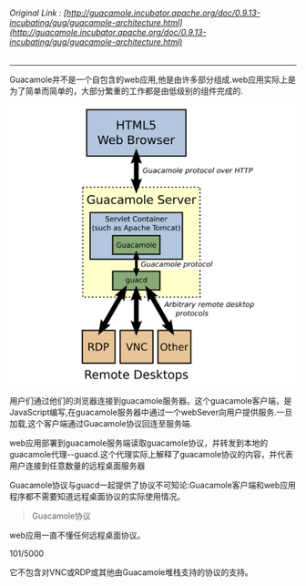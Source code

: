 ###### Original Link : [http://guacamole.incubator.apache.org/doc/0.9.13-incubating/gug/guacamole-architecture.html](http://guacamole.incubator.apache.org/doc/0.9.13-incubating/gug/guacamole-architecture.html)

---

Guacamole并不是一个自包含的web应用,他是由许多部分组成.web应用实际上是为了简单而简单的，大部分繁重的工作都是由低级别的组件完成的.

![](/assets/import.png)

用户们通过他们的浏览器连接到guacamole服务器。这个guacamole客户端，是JavaScript编写,在guacamole服务器中通过一个webSever向用户提供服务.一旦加载,这个客户端通过Guacamole协议回连至服务端.

web应用部署到guacamole服务端读取guacamole协议，并转发到本地的guacamole代理--guacd.这个代理实际上解释了guacamole协议的内容，并代表用户连接到任意数量的远程桌面服务器

Guacamole协议与guacd一起提供了协议不可知论:Guacamole客户端和web应用程序都不需要知道远程桌面协议的实际使用情况。

> Guacamole协议

web应用一直不懂任何远程桌面协议。

101/5000



它不包含对VNC或RDP或其他由Guacamole堆栈支持的协议的支持。



